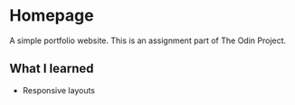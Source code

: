 # Homepage
A simple portfolio website. This is an assignment part of The Odin Project.

## What I learned
* Responsive layouts
  
